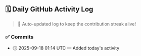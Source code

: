 ## 🗓️ Daily GitHub Activity Log

> 🤖 Auto-updated log to keep the contribution streak alive!

### ✅ Commits

- 🕒 2025-09-18 01:14 UTC — Added today's activity

